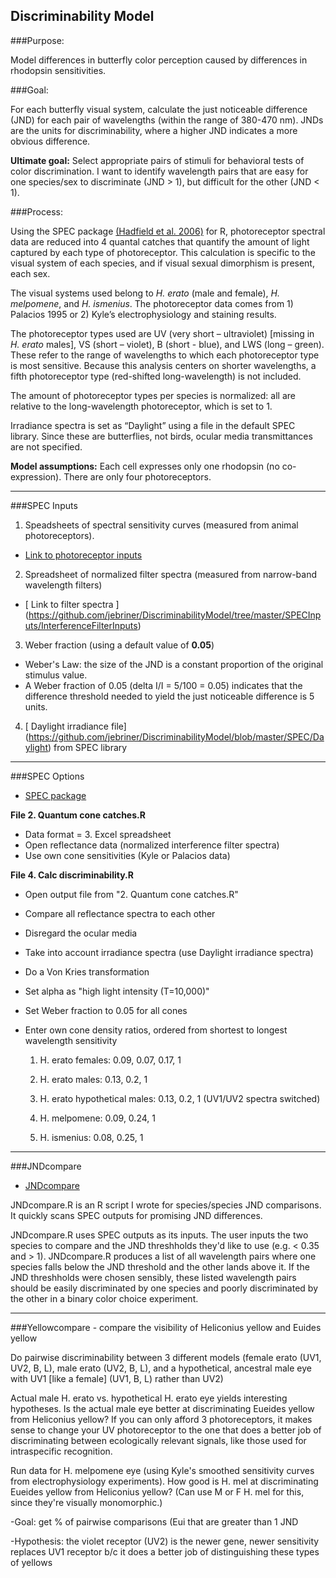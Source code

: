 ﻿Discriminability Model
-----------------------

###Purpose: 

Model differences in butterfly color perception caused by differences in rhodopsin sensitivities.

###Goal: 

For each butterfly visual system, calculate the just noticeable difference (JND) for each pair of wavelengths (within the range of 380-470 nm). 
JNDs are the units for discriminability, where a higher JND indicates a more obvious difference.

**Ultimate goal:** Select appropriate pairs of stimuli for behavioral tests of color discrimination. I want to identify wavelength pairs that are easy for one species/sex to discriminate (JND > 1), but difficult for the other (JND < 1).


###Process: 

Using the SPEC package [(Hadfield et al. 2006)](http://rspb.royalsocietypublishing.org/content/273/1592/1347.abstract?ijkey=05e2609097c5f4e30e172452a347c414e1362aa0&keytype2=tf_ipsecsha) for R, photoreceptor spectral data are reduced into 4 quantal catches that quantify the amount of light captured by each type of photoreceptor. This calculation is specific to the visual system of each species, and if visual sexual dimorphism is present, each sex. 

The visual systems used belong to *H. erato* (male and female), *H. melpomene*, and  *H. ismenius*. The photoreceptor data comes from 1) Palacios 1995 or 2) Kyle’s electrophysiology and staining results. 

The photoreceptor types used are UV (very short – ultraviolet) [missing in *H. erato* males], VS (short – violet), B (short - blue), and LWS (long – green). These refer to the range of wavelengths to which each photoreceptor type is most sensitive. Because this analysis centers on shorter wavelengths, a fifth photoreceptor type (red-shifted long-wavelength) is not included. 

The amount of photoreceptor types per species is normalized: all are relative to the long-wavelength photoreceptor, which is set to 1.

Irradiance spectra is set as “Daylight” using a file in the default SPEC library. Since these are butterflies, not birds, ocular media transmittances are not specified. 


**Model assumptions:** Each cell expresses only one rhodopsin (no co-expression). There are only four photoreceptors.



---------------

###SPEC Inputs

1. Speadsheets of spectral sensitivity curves (measured from animal photoreceptors).  
 - [ Link to photoreceptor inputs ](https://github.com/jebriner/DiscriminabilityModel/tree/master/SPECInputs)
2. Spreadsheet of normalized filter spectra (measured from narrow-band wavelength filters)
 - [ Link to filter spectra ] (https://github.com/jebriner/DiscriminabilityModel/tree/master/SPECInputs/InterferenceFilterInputs)
3. Weber fraction (using a default value of **0.05**)
 - Weber's Law: the size of the JND is a constant proportion of the original stimulus value. 
 - A Weber fraction of 0.05  (delta I/I = 5/100 = 0.05) indicates that the difference threshold needed to yield the just noticeable difference is 5 units. 
4. [ Daylight irradiance file] (https://github.com/jebriner/DiscriminabilityModel/blob/master/SPEC/Daylight) from SPEC library

---------------

###SPEC Options

* [SPEC package](https://github.com/jebriner/DiscriminabilityModel/tree/master/SPEC)


**File 2. Quantum cone catches.R**

+ Data format = 3. Excel spreadsheet
+ Open reflectance data (normalized interference filter spectra)
+ Use own cone sensitivities (Kyle or Palacios data)


**File 4. Calc discriminability.R**

+ Open output file from "2. Quantum cone catches.R"
+ Compare all reflectance spectra to each other
+ Disregard the ocular media
+ Take into account irradiance spectra (use Daylight irradiance spectra)
+ Do a Von Kries transformation
+ Set alpha as "high light intensity (T=10,000)"
+ Set Weber fraction to 0.05 for all cones
+ Enter own cone density ratios, ordered from shortest to longest wavelength sensitivity

   1. H. erato females: 0.09, 0.07, 0.17, 1
 
   2. H. erato males: 0.13, 0.2, 1 
 
   3. H. erato hypothetical males: 0.13, 0.2, 1 (UV1/UV2 spectra switched)
 
   4. H. melpomene: 0.09, 0.24, 1
 
   5. H. ismenius: 0.08, 0.25, 1



-------------------------------------

###JNDcompare

* [JNDcompare](https://github.com/jebriner/DiscriminabilityModel/tree/master/JNDcompare)

JNDcompare.R is an R script I wrote for species/species JND comparisons. It quickly scans SPEC outputs for promising JND differences.

JNDcompare.R uses SPEC outputs as its inputs. The user inputs the two species to compare and the JND threshholds they'd like to use (e.g. < 0.35 and > 1). JNDcompare.R produces a list of all wavelength pairs where one species falls below the JND threshold and the other lands above it. If the JND threshholds were chosen sensibly, these listed wavelength pairs should be easily discriminated by one species and poorly discriminated by the other in a binary color choice experiment. 


-------------------------------------

###Yellowcompare - compare the visibility of Heliconius yellow and Euides yellow 

Do pairwise discriminability between 3 different models (female erato (UV1, UV2, B, L), male erato (UV2, B, L), and a hypothetical, ancestral male eye with UV1 [like a female] (UV1, B, L) rather than UV2)

Actual male H. erato vs. hypothetical H. erato eye yields interesting hypotheses. Is the actual male eye better at discriminating Eueides yellow from Heliconius yellow? If you can only afford 3 photoreceptors, it makes sense to change your UV photoreceptor to the one that does a better job of discriminating between ecologically relevant signals, like those used for intraspecific recognition. 

Run data for H. melpomene eye (using Kyle's smoothed sensitivity curves from electrophysiology experiments). How good is H. mel at discriminating Eueides yellow from Heliconius yellow? (Can use M or F H. mel for this, since they're visually monomorphic.)

-Goal: get % of pairwise comparisons (Eui that are greater than 1 JND

-Hypothesis: the violet receptor (UV2) is the newer gene, newer sensitivity replaces UV1 receptor b/c it does a better job of distinguishing these types of yellows

